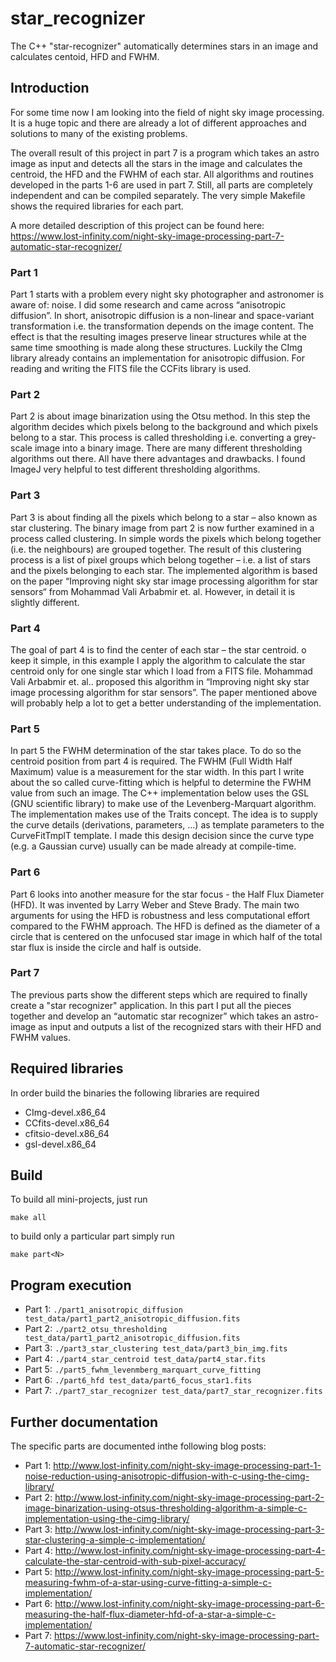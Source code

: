 # star_recognizer
The C++ "star-recognizer" automatically determines stars in an image and calculates centoid, HFD and FWHM.


## Introduction
For some time now I am looking into the field of night sky image processing. It is a huge topic and there are already a lot of different approaches and solutions to many of the existing problems.

The overall result of this project in part 7 is a program which takes an astro image as input and detects all the stars in the image and calculates the centroid, the HFD and the FWHM of each star. All algorithms and routines developed in the parts 1-6 are used in part 7. Still, all parts are completely independent and can be compiled separately. The very simple Makefile shows the required libraries for each part.

A more detailed description of this project can be found here: https://www.lost-infinity.com/night-sky-image-processing-part-7-automatic-star-recognizer/


### Part 1
Part 1 starts with a problem every night sky photographer and astronomer is aware of: noise. I did some research and came across “anisotropic diffusion”. In short, anisotropic diffusion is a non-linear and space-variant transformation i.e. the transformation depends on the image content. The effect is that the resulting images preserve linear structures while at the same time smoothing is made along these structures. Luckily the CImg library already contains an implementation for anisotropic diffusion. For reading and writing the FITS file the CCFits library is used.


### Part 2
Part 2 is about image binarization using the Otsu method. In this step the algorithm decides which pixels belong to the background and which pixels belong to a star. This process is called thresholding i.e. converting a grey-scale image into a binary image. There are many different thresholding algorithms out there. All have there advantages and drawbacks. I found ImageJ very helpful to test different thresholding algorithms.


### Part 3
Part 3 is about finding all the pixels which belong to a star – also known as star clustering. The binary image from part 2 is now further examined in a process called clustering. In simple words the pixels which belong together (i.e. the neighbours) are grouped together. The result of this clustering process is a list of pixel groups which belong together – i.e. a list of stars and the pixels belonging to each star. The implemented algorithm is based on the paper “Improving night sky star image processing algorithm for star sensors“ from Mohammad Vali Arbabmir et. al. However, in detail it is slightly different.


### Part 4
The goal of part 4 is to find the center of each star – the star centroid. o keep it simple, in this example I apply the algorithm to calculate the star centroid only for one single star which I load from a FITS file. Mohammad Vali Arbabmir et. al.. proposed this algorithm in “Improving night sky star image processing algorithm for star sensors”. The paper mentioned above will probably help a lot to get a better understanding of the implementation.


### Part 5
In part 5 the FWHM determination of the star takes place. To do so the centroid position from part 4 is required.  The FWHM (Full Width Half Maximum) value is a measurement for the star width. In this part I write about the so called curve-fitting which is helpful to determine the FWHM value from such an image. The C++ implementation below uses the GSL (GNU scientific library) to make use of the Levenberg-Marquart algorithm. The implementation makes use of the Traits concept. The idea is to supply the curve details (derivations, parameters, …) as template parameters to the CurveFitTmplT template. I made this design decision since the curve type (e.g. a Gaussian curve) usually can be made already at compile-time.


### Part 6
Part 6 looks into another measure for the star focus - the Half Flux Diameter (HFD). It was invented by Larry Weber and Steve Brady. The main two arguments for using the HFD is robustness and less computational effort compared to the FWHM approach. The HFD is defined as the diameter of a circle that is centered on the unfocused star image in which half of the total star flux is inside the circle and half is outside.


### Part 7
The previous parts show the different steps which are required to finally create a "star recognizer" application. In this part I put all the pieces together and develop an “automatic star recognizer” which takes an astro-image as input and outputs a list of the recognized stars with their HFD and FWHM values.



## Required libraries

In order build the binaries the following libraries are required

 * CImg-devel.x86_64
 * CCfits-devel.x86_64
 * cfitsio-devel.x86_64
 * gsl-devel.x86_64


## Build
To build all mini-projects, just run

```make all```

to build only a particular part simply run

```make part<N>```


## Program execution

 * Part 1: ```./part1_anisotropic_diffusion test_data/part1_part2_anisotropic_diffusion.fits```
 * Part 2: ```./part2_otsu_thresholding test_data/part1_part2_anisotropic_diffusion.fits```
 * Part 3: ```./part3_star_clustering test_data/part3_bin_img.fits```
 * Part 4: ```./part4_star_centroid test_data/part4_star.fits```
 * Part 5: ```./part5_fwhm_levenmberg_marquart_curve_fitting```
 * Part 6: ```./part6_hfd test_data/part6_focus_star1.fits```
 * Part 7: ```./part7_star_recognizer test_data/part7_star_recognizer.fits```


## Further documentation

The specific parts are documented inthe following blog posts:

 * Part 1: http://www.lost-infinity.com/night-sky-image-processing-part-1-noise-reduction-using-anisotropic-diffusion-with-c-using-the-cimg-library/
 * Part 2: http://www.lost-infinity.com/night-sky-image-processing-part-2-image-binarization-using-otsus-thresholding-algorithm-a-simple-c-implementation-using-the-cimg-library/
 * Part 3: http://www.lost-infinity.com/night-sky-image-processing-part-3-star-clustering-a-simple-c-implementation/
 * Part 4: http://www.lost-infinity.com/night-sky-image-processing-part-4-calculate-the-star-centroid-with-sub-pixel-accuracy/
 * Part 5: http://www.lost-infinity.com/night-sky-image-processing-part-5-measuring-fwhm-of-a-star-using-curve-fitting-a-simple-c-implementation/
 * Part 6: http://www.lost-infinity.com/night-sky-image-processing-part-6-measuring-the-half-flux-diameter-hfd-of-a-star-a-simple-c-implementation/
 * Part 7: https://www.lost-infinity.com/night-sky-image-processing-part-7-automatic-star-recognizer/
